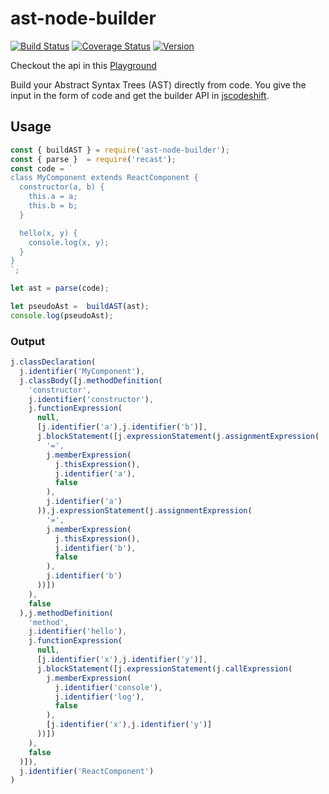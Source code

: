 # ast-node-builder

[![Build Status](https://img.shields.io/endpoint.svg?url=https%3A%2F%2Factions-badge.atrox.dev%2Frajasegar%2Fast-node-builder%2Fbadge&style=flat&label=build)](https://actions-badge.atrox.dev/rajasegar/ast-node-builder/goto)
[![Coverage Status](https://coveralls.io/repos/github/rajasegar/ast-node-builder/badge.svg?branch=refs/heads/master)](https://coveralls.io/github/rajasegar/ast-node-builder?branch=refs/heads/master)
[![Version](https://img.shields.io/npm/v/ast-node-builder.svg)](https://npmjs.org/package/ast-node-builder)

Checkout the api in this [Playground](https://rajasegar.github.io/ast-builder/)

Build your Abstract Syntax Trees (AST) directly from code. 
You give the input in the form of code and get the builder API in [jscodeshift](https://github.com/facebook/jscodeshift).

## Usage
```js
const { buildAST } = require('ast-node-builder');
const { parse }  = require('recast');
const code = `
class MyComponent extends ReactComponent {
  constructor(a, b) {
    this.a = a;
    this.b = b;
  }

  hello(x, y) {
    console.log(x, y);
  }
}
`;

let ast = parse(code);

let pseudoAst =  buildAST(ast);
console.log(pseudoAst);
```

### Output
```js
j.classDeclaration(
  j.identifier('MyComponent'),
  j.classBody([j.methodDefinition(
    'constructor',
    j.identifier('constructor'),
    j.functionExpression(
      null,
      [j.identifier('a'),j.identifier('b')],
      j.blockStatement([j.expressionStatement(j.assignmentExpression(
        '=',
        j.memberExpression(
          j.thisExpression(),
          j.identifier('a'),
          false
        ),
        j.identifier('a')
      )),j.expressionStatement(j.assignmentExpression(
        '=',
        j.memberExpression(
          j.thisExpression(),
          j.identifier('b'),
          false
        ),
        j.identifier('b')
      ))])
    ),
    false
  ),j.methodDefinition(
    'method',
    j.identifier('hello'),
    j.functionExpression(
      null,
      [j.identifier('x'),j.identifier('y')],
      j.blockStatement([j.expressionStatement(j.callExpression(
        j.memberExpression(
          j.identifier('console'),
          j.identifier('log'),
          false
        ),
        [j.identifier('x'),j.identifier('y')]
      ))])
    ),
    false
  )]),
  j.identifier('ReactComponent')
)

```



